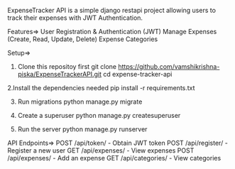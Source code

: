 ExpenseTracker API is a simple django restapi project allowing users to track their expenses with JWT Authentication.

Features=> 
User Registration & Authentication (JWT)
Manage Expenses (Create, Read, Update, Delete)
Expense Categories

Setup=>
1. Clone this repositoy first
git clone https://github.com/vamshikrishna-piska/ExpenseTrackerAPI.git
cd expense-tracker-api

2.Install the dependencies needed
pip install -r requirements.txt

3. Run migrations
python manage.py migrate

4. Create a superuser
python manage.py createsuperuser

5. Run the server
python manage.py runserver



API Endpoints=>
POST /api/token/ - Obtain JWT token
POST /api/register/ - Register a new user
GET /api/expenses/ - View expenses
POST /api/expenses/ - Add an expense
GET /api/categories/ - View categories
